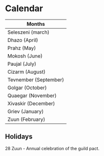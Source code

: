 # Calendar

| Months
| -
| Seleszeni (march)
| Dhazo (April)
| Prahz (May)
| Mokosh (June)
| Paujal (July)
| Cizarm (August)
| Tevnember (September)
| Golgar (October)
| Quaegar (November)
| Xivaskir (December)
| Griev (January)
| Zuun (February)

## Holidays
28 Zuun - Annual celebration of the guild pact.